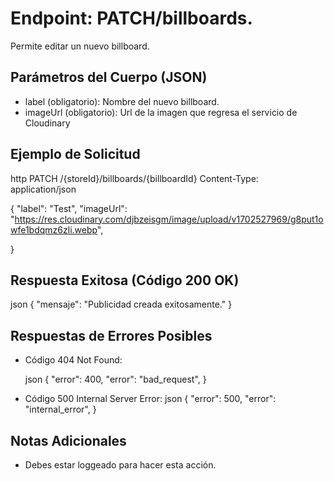 # Endpoint: PATCH/billboards.

Permite editar un nuevo billboard.

## Parámetros del Cuerpo (JSON)

- label (obligatorio): Nombre del nuevo billboard.
- imageUrl (obligatorio): Url de la imagen que regresa el servicio de Cloudinary

## Ejemplo de Solicitud

http
PATCH /{storeId}/billboards/{billboardId}
Content-Type: application/json

{
"label": "Test",
"imageUrl": "https://res.cloudinary.com/djbzeisgm/image/upload/v1702527969/g8put1owfe1bdqmz6zli.webp",

}

## Respuesta Exitosa (Código 200 OK)

json
{
"mensaje": "Publicidad creada exitosamente."
}

## Respuestas de Errores Posibles

- Código 404 Not Found:

  json
  {
  "error": 400,
  "error": "bad_request",
  }

- Código 500 Internal Server Error:
  json
  {
  "error": 500,
  "error": "internal_error",
  }

## Notas Adicionales

- Debes estar loggeado para hacer esta acción.
